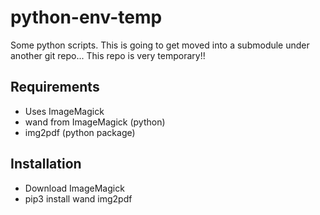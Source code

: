 # python-env-temp
Some python scripts. This is going to get moved into a submodule under another git repo... This repo is very temporary!!

## Requirements
  - Uses ImageMagick
  - wand from ImageMagick (python)
  - img2pdf (python package)
  
## Installation
- Download ImageMagick
- pip3 install wand img2pdf
